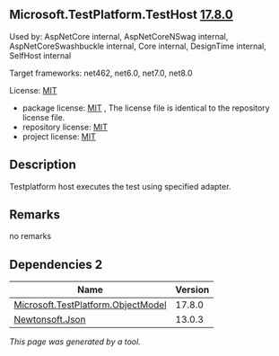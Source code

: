Microsoft.TestPlatform.TestHost [17.8.0](https://www.nuget.org/packages/Microsoft.TestPlatform.TestHost/17.8.0)
--------------------

Used by: AspNetCore internal, AspNetCoreNSwag internal, AspNetCoreSwashbuckle internal, Core internal, DesignTime internal, SelfHost internal

Target frameworks: net462, net6.0, net7.0, net8.0

License: [MIT](../../../../licenses/mit) 

- package license: [MIT]() , The license file is identical to the repository license file.
- repository license: [MIT](https://github.com/microsoft/vstest) 
- project license: [MIT](https://github.com/microsoft/vstest) 

Description
-----------
Testplatform host executes the test using specified adapter.

Remarks
-----------
no remarks


Dependencies 2
-----------

|Name|Version|
|----------|:----|
|[Microsoft.TestPlatform.ObjectModel](../../../../packages/nuget.org/microsoft.testplatform.objectmodel/17.8.0)|17.8.0|
|[Newtonsoft.Json](../../../../packages/nuget.org/newtonsoft.json/13.0.3)|13.0.3|

*This page was generated by a tool.*